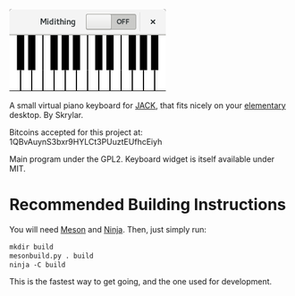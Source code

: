 ![Main SKBD screen.](docs/midithing.png)

A small virtual piano keyboard for [JACK](http://www.jackaudio.org/),
that fits nicely on your [elementary](https://elementary.io/)
desktop. By Skrylar.

Bitcoins accepted for this project at:
1QBvAuynS3bxr9HYLCt3PUuztEUfhcEiyh

Main program under the GPL2. Keyboard widget is itself available under
MIT.

# Recommended Building Instructions
You will need [Meson](http://mesonbuild.com/) and
[Ninja](https://ninja-build.org/). Then, just simply run:

    mkdir build
    mesonbuild.py . build
    ninja -C build

This is the fastest way to get going, and the one used for
development.


